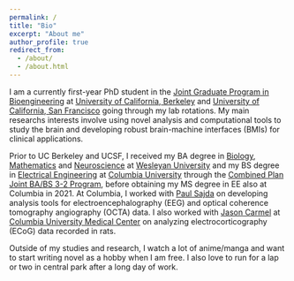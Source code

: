 ```yaml
---
permalink: /
title: "Bio"
excerpt: "About me"
author_profile: true
redirect_from: 
  - /about/
  - /about.html
---
```


I am a currently first-year PhD student in the [Joint Graduate Program in Bioengineering](https://bioegrad.berkeley.edu/) at [University of California,  Berkeley](https://www.berkeley.edu/) and [University of California, San Francisco](https://www.ucsf.edu/) going through my lab rotations. My main researchs interests involve using novel analysis and computational tools to study the brain and developing robust brain-machine interfaces (BMIs) for clinical applications.  

Prior to UC Berkeley and UCSF, I received my BA degree in [Biology](https://www.wesleyan.edu/bio/), [Mathematics](https://www.wesleyan.edu/mathcs/math/index.html) and [Neuroscience](https://www.wesleyan.edu/nsb/) at [Wesleyan University](https://www.wesleyan.edu/) and my BS degree in [Electrical Engineering](https://www.ee.columbia.edu/) at [Columbia University](https://www.columbia.edu/) through the [Combined Plan Joint BA/BS 3-2 Program](https://undergrad.admissions.columbia.edu/apply/combined-plan), before obtaining my MS degree in EE also at Columbia in 2021. At Columbia, I worked with [Paul Sajda](https://liinc.bme.columbia.edu/author/paulsajda/) on developing analysis tools for electroencephalography (EEG) and optical coherence tomography angiography (OCTA) data. I  also worked with [Jason Carmel](https://www.weinberg.cuimc.columbia.edu/research/movement-recovery-laboratory) at [Columbia University Medical Center](https://www.cuimc.columbia.edu/) on analyzing electrocorticography (ECoG) data recorded in rats. 

Outside of my studies and research, I watch a lot of anime/manga and want to start writing novel as a hobby when I am free. I also love to run for a lap or two in central park after a long day of work.